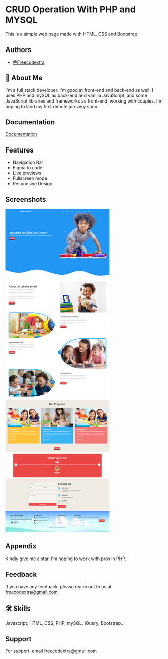 
# CRUD Operation With PHP and MYSQL 
This is a simple web page made with HTML, CSS and Bootstrap.

## Authors

- [@Freecodextra](https://github.com/Freecodextra)


## 🚀 About Me
I'm a full stack developer. I'm good at front-end and back-end as well. I uses PHP and mySQL as back-end and vanilla JavaScript, and some JavaScript libraries and frameworks as front-end. working with couples. I'm hoping to land my first remote job very soon.
## Documentation

[Documentation](https://)


## Features

- Navigation Bar
- Figma to code
- Live previews
- Fullscreen mode
- Responsive Design 


## Screenshots

![App Screenshot](images/screenshot.png)


## Appendix
Kindly give me a star. I'm hoping to work with pros in PHP.


## Feedback

If you have any feedback, please reach out to us at freecodextra@gmail.com


## 🛠 Skills
Javascript, HTML, CSS, PHP, mySQL, jQuery, Bootstrap...


## Support

For support, email freecodextra@gmail.com


